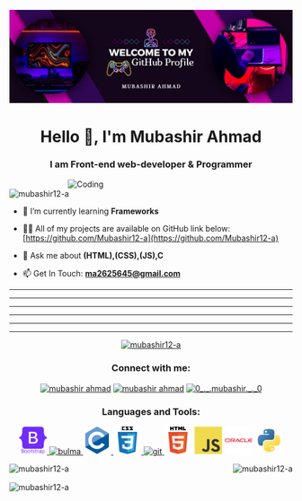 ![logo](https://github.com/Mubashir12-a/Mubashir12-a/blob/main/Github%20Banner.png)
<h1 align="center">Hello 👋, I'm Mubashir Ahmad</h1>
<h3 align="center">I am Front-end web-developer & Programmer</h3>

<img align="right" alt="Coding" width="400" src="https://media3.giphy.com/media/qgQUggAC3Pfv687qPC/giphy.gif">

<p align="left"> <img src="https://komarev.com/ghpvc/?username=mubashir12-a&label=Profile%20views&color=0e75b6&style=flat" alt="mubashir12-a" /> </p>

- 🌱 I’m currently learning **Frameworks**

- 👨‍💻 All of my projects are available on GitHub link below: <br> [https://github.com/Mubashir12-a](https://github.com/Mubashir12-a)

- 💬 Ask me about **(HTML),(CSS),(JS),C**

- 📫 Get In Touch: **ma2625645@gmail.com**

<hr><hr><hr><hr><hr><hr>

<p align="center"> <a href="https://github.com/ryo-ma/github-profile-trophy"><img src="https://github-profile-trophy.vercel.app/?username=mubashir12-a" alt="mubashir12-a" /></a> </p>

<h3 align="center">Connect with me:</h3>
<p align="center">
<a href="https://www.linkedin.com/in/mubashir-ahmad-867b712a5?utm_source=share&utm_campaign=share_via&utm_content=profile&utm_medium=android_app" target="blank"><img align="center" src="https://raw.githubusercontent.com/rahuldkjain/github-profile-readme-generator/master/src/images/icons/Social/linked-in-alt.svg" alt="mubashir ahmad" height="70" width="70" /></a>
<a href="https://www.facebook.com/profile.php?id=100047111971970&mibextid=ZbWKwL" target="blank"><img align="center" src="https://raw.githubusercontent.com/rahuldkjain/github-profile-readme-generator/master/src/images/icons/Social/facebook.svg" alt="mubashir ahmad" height="70" width="70" /></a>
<a href="https://instagram.com/0_._.mubashir._._0" target="blank"><img align="center" src="https://raw.githubusercontent.com/rahuldkjain/github-profile-readme-generator/master/src/images/icons/Social/instagram.svg" alt="0_._.mubashir._._0" height="70" width="70" /></a>
</p>

<h3 align="center">Languages and Tools:</h3>
<p align="center"> 
<a href="https://getbootstrap.com" target="_blank" rel="noreferrer"> <img src="https://raw.githubusercontent.com/devicons/devicon/master/icons/bootstrap/bootstrap-plain-wordmark.svg" alt="bootstrap" width="50" height="50"/> </a> 
<a href="https://bulma.io/" target="_blank" rel="noreferrer"> <img src="https://raw.githubusercontent.com/gilbarbara/logos/804dc257b59e144eaca5bc6ffd16949752c6f789/logos/bulma.svg" alt="bulma" width="50" height="50"/> </a> 
<a href="https://www.cprogramming.com/" target="_blank" rel="noreferrer"> <img src="https://raw.githubusercontent.com/devicons/devicon/master/icons/c/c-original.svg" alt="c" width="50" height="50"/> </a> 
<a href="https://www.w3schools.com/css/" target="_blank" rel="noreferrer"> <img src="https://raw.githubusercontent.com/devicons/devicon/master/icons/css3/css3-original-wordmark.svg" alt="css3" width="50" height="50"/> </a> 
<a href="https://git-scm.com/" target="_blank" rel="noreferrer"> <img src="https://www.vectorlogo.zone/logos/git-scm/git-scm-icon.svg" alt="git" width="50" height="50"/> </a> 
<a href="https://www.w3.org/html/" target="_blank" rel="noreferrer"> <img src="https://raw.githubusercontent.com/devicons/devicon/master/icons/html5/html5-original-wordmark.svg" alt="html5" width="50" height="50"/></a> 
<a href="https://developer.mozilla.org/en-US/docs/Web/JavaScript" target="_blank" rel="noreferrer"><img src="https://raw.githubusercontent.com/devicons/devicon/master/icons/javascript/javascript-original.svg" alt="javascript" width="50" height="50"/></a> 
<a href="https://www.oracle.com/" target="_blank" rel="noreferrer"> <img src="https://raw.githubusercontent.com/devicons/devicon/master/icons/oracle/oracle-original.svg" alt="oracle" width="50" height="50"/></a> 
<a href="https://www.python.org" target="_blank" rel="noreferrer"> <img src="https://raw.githubusercontent.com/devicons/devicon/master/icons/python/python-original.svg" alt="python" width="50" height="50"/></a> 
</p>

<p><img align="left" src="https://github-readme-stats.vercel.app/api/top-langs?username=mubashir12-a&show_icons=true&locale=en&layout=compact" alt="mubashir12-a" /></p>

<p>&nbsp;<img align="right" src="https://github-readme-stats.vercel.app/api?username=mubashir12-a&show_icons=true&locale=en" alt="mubashir12-a" /></p>

<p><img align="center" src="https://github-readme-streak-stats.herokuapp.com/?user=mubashir12-a&" alt="mubashir12-a" /></p>


